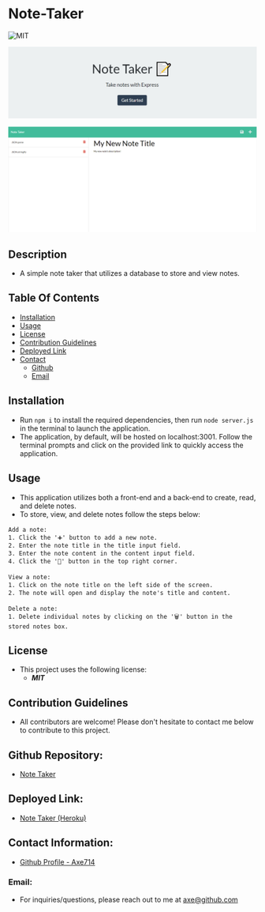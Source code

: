 # Note-Taker

![MIT](https://img.shields.io/badge/License-MIT-blue.svg)

![note taker landing page](/images/landingpage.png)

![note taker demo](/images/demo.png)

## Description
- A simple note taker that utilizes a database to store and view notes.

## Table Of Contents
* [Installation](#installation)
* [Usage](#usage)
* [License](#license)
* [Contribution Guidelines](#contribution)
* [Deployed Link](#deployed)
* [Contact](#contact)
    * [Github](#github)
    * [Email](#email)

## Installation
- Run ``` npm i ``` to install the required dependencies, then run ``` node server.js ``` in the terminal to launch the application. 
- The application, by default, will be hosted on localhost:3001. Follow the terminal prompts and click on the provided link to quickly access the application.

## Usage
- This application utilizes both a front-end and a back-end to create, read, and delete notes. 
- To store, view, and delete notes follow the steps below:
```
Add a note:
1. Click the '➕' button to add a new note.
2. Enter the note title in the title input field.
3. Enter the note content in the content input field.
4. Click the '💾' button in the top right corner. 

View a note:
1. Click on the note title on the left side of the screen.
2. The note will open and display the note's title and content.

Delete a note:
1. Delete individual notes by clicking on the '🗑️' button in the stored notes box.
```

## License
- This project uses the following license:<br>
     - ***MIT***

## Contribution Guidelines
- All contributors are welcome! Please don't hesitate to contact me below to contribute to this project.

## Github Repository: 
- [Note Taker](https://github.com/axe714/Note-Taker)

## Deployed Link:
- [Note Taker (Heroku)](https://limitless-temple-23345.herokuapp.com/)

## Contact Information:
- [Github Profile - Axe714](www.github.com/axe714)

### Email:
- For inquiries/questions, please reach out to me at axe@github.com
